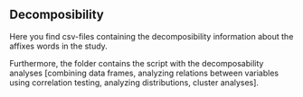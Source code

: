 ## Decomposibility

<p> Here you find csv-files containing the decomposibility information about the affixes words in the study.
<p>Furthermore, the folder contains the script with the decomposability analyses [combining data frames, analyzing relations between variables using correlation testing, analyzing distributions, cluster analyses].
